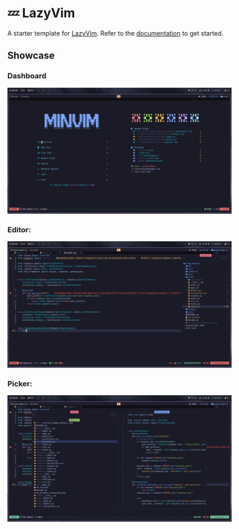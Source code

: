 # 💤 LazyVim

A starter template for [LazyVim](https://github.com/LazyVim/LazyVim).
Refer to the [documentation](https://lazyvim.github.io/installation) to get started.

## Showcase

### Dashboard

![dashboard](./.assets/dashboard.png)

### Editor:

![editor](./.assets/editor.png)

### Picker:

![picker](./.assets/explorer.png)
